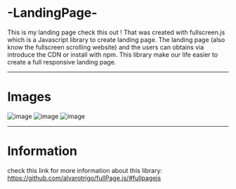 # -LandingPage-
This is my landing page check this out !
That was created with fullscreen.js which is a Javascript library to create landing page.
The landing page (also know the fullscreen scrolling website) and the users can obtains via introduce the CDN or install with npm.
This library make our life easier to create a full responsive landing page.

---
# Images

![image](https://user-images.githubusercontent.com/29379418/118631236-f6b76d80-b7d7-11eb-9429-966f06faa1d1.png)
![image](https://user-images.githubusercontent.com/29379418/118631274-01720280-b7d8-11eb-8e2c-2242829dd7cd.png)
![image](https://user-images.githubusercontent.com/29379418/118631342-0fc01e80-b7d8-11eb-9cff-efaf8f1c094b.png)

---
# Information

check this link for more information about this library: https://github.com/alvarotrigo/fullPage.js/#fullpagejs
